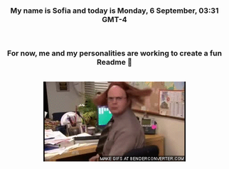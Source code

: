


<div align="center">
<h3 >My name is Sofia and today is Monday, 6 September, 03:31 GMT-4</h3><br>
<h3 >For now, me and my personalities are working to create a fun Readme 👋
</h3><br>
<img src='img/dwight.gif' alt='working...'/>
</div>
